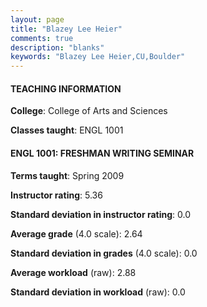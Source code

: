 ```yaml
---
layout: page
title: "Blazey Lee Heier" 
comments: true
description: "blanks"
keywords: "Blazey Lee Heier,CU,Boulder"
---
```

<head>
<script src="https://ajax.googleapis.com/ajax/libs/jquery/2.1.3/jquery.min.js"></script>
<script src="https://dl.dropboxusercontent.com/s/pc42nxpaw1ea4o9/highcharts.js?dl=0"></script>
<!-- <script src="../assets/js/highcharts.js"></script> -->
<style type="text/css">@font-face {
	font-family: "Bebas Neue";
	src: url(https://www.filehosting.org/file/details/544349/BebasNeue Regular.otf) format("opentype");
	}
	h1.Bebas { 
		font-family: "Bebas Neue", Verdana, Tahoma;
	}
</style>
</head>
	   
#### TEACHING INFORMATION

**College**: College of Arts and Sciences

**Classes taught**: ENGL 1001

#### ENGL 1001: FRESHMAN WRITING SEMINAR

**Terms taught**: Spring 2009

**Instructor rating**: 5.36

**Standard deviation in instructor rating**: 0.0

**Average grade** (4.0 scale): 2.64

**Standard deviation in grades** (4.0 scale): 0.0

**Average workload** (raw): 2.88

**Standard deviation in workload** (raw): 0.0

